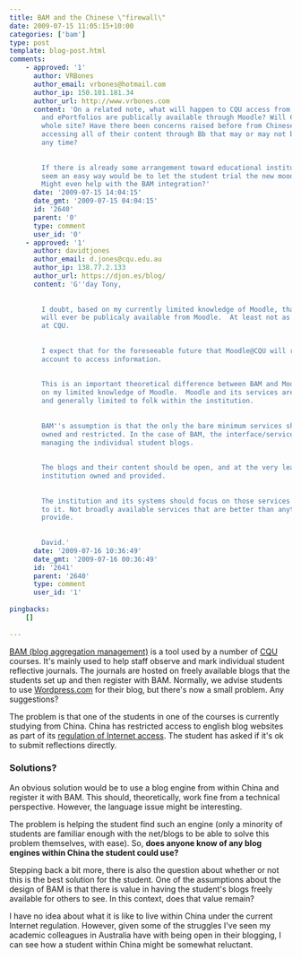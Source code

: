 ```yaml
---
title: BAM and the Chinese \"firewall\"
date: 2009-07-15 11:05:15+10:00
categories: ['bam']
type: post
template: blog-post.html
comments:
    - approved: '1'
      author: VRBones
      author_email: vrbones@hotmail.com
      author_ip: 150.101.181.34
      author_url: http://www.vrbones.com
      content: 'On a related note, what will happen to CQU access from China when blogging
        and ePortfolios are publically available through Moodle? Will China block the
        whole site? Have there been concerns raised before from Chinese students about
        accessing all of their content through Bb that may or may not be terminated at
        any time?
    
    
        If there is already some arrangement toward educational institutions then it would
        seem an easy way would be to let the student trial the new moodle system for blogging.
        Might even help with the BAM integration?'
      date: '2009-07-15 14:04:15'
      date_gmt: '2009-07-15 04:04:15'
      id: '2640'
      parent: '0'
      type: comment
      user_id: '0'
    - approved: '1'
      author: davidtjones
      author_email: d.jones@cqu.edu.au
      author_ip: 138.77.2.133
      author_url: https://djon.es/blog/
      content: 'G''day Tony,
    
    
        I doubt, based on my currently limited knowledge of Moodle, that blogging/ePortfolios
        will ever be publicaly available from Moodle.  At least not as likely to be implemented
        at CQU.
    
    
        I expect that for the foreseeable future that Moodle@CQU will require an institutional
        account to access information.
    
    
        This is an important theoretical difference between BAM and Moodle - again, based
        on my limited knowledge of Moodle.  Moodle and its services are owned by the institution
        and generally limited to folk within the institution.
    
    
        BAM''s assumption is that the only the bare minimum services should be institutionally
        owned and restricted. In the case of BAM, the interface/services for marking and
        managing the individual student blogs.
    
    
        The blogs and their content should be open, and at the very least student owned.  Not
        institution owned and provided.
    
    
        The institution and its systems should focus on those services that are specific
        to it. Not broadly available services that are better than anything they can ever
        provide.
    
    
        David.'
      date: '2009-07-16 10:36:49'
      date_gmt: '2009-07-16 00:36:49'
      id: '2641'
      parent: '2640'
      type: comment
      user_id: '1'
    
pingbacks:
    []
    
---
```

[BAM (blog aggregation management)](/blog2/research/bam-blog-aggregation-management/) is a tool used by a number of [CQU](http://www.cqu.edu.au/) courses. It's mainly used to help staff observe and mark individual student reflective journals. The journals are hosted on freely available blogs that the students set up and then register with BAM. Normally, we advise students to use [Wordpress.com](http://wordpress.com/) for their blog, but there's now a small problem. Any suggestions?

The problem is that one of the students in one of the courses is currently studying from China. China has restricted access to english blog websites as part of its [regulation of Internet access](http://en.wikipedia.org/wiki/Internet_censorship_in_the_People%27s_Republic_of_China). The student has asked if it's ok to submit reflections directly.

### Solutions?

An obvious solution would be to use a blog engine from within China and register it with BAM. This should, theoretically, work fine from a technical perspective. However, the language issue might be interesting.

The problem is helping the student find such an engine (only a minority of students are familiar enough with the net/blogs to be able to solve this problem themselves, with ease). So, **does anyone know of any blog engines within China the student could use?**

Stepping back a bit more, there is also the question about whether or not this is the best solution for the student. One of the assumptions about the design of BAM is that there is value in having the student's blogs freely available for others to see. In this context, does that value remain?

I have no idea about what it is like to live within China under the current Internet regulation. However, given some of the struggles I've seen my academic colleagues in Australia have with being open in their blogging, I can see how a student within China might be somewhat reluctant.